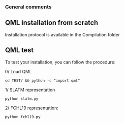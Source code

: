 ### General comments

## QML installation from scratch

Installation protocol is available in the Compilation folder

## QML test

To test your installation, you can follow the procedure:

0/ Load QML
```
cd TEST/ && python -c "import qml"
```

1/ SLATM representation
```
python slatm.py
```

2/ FCHL19 representation:
```
python fchl19.py
```
